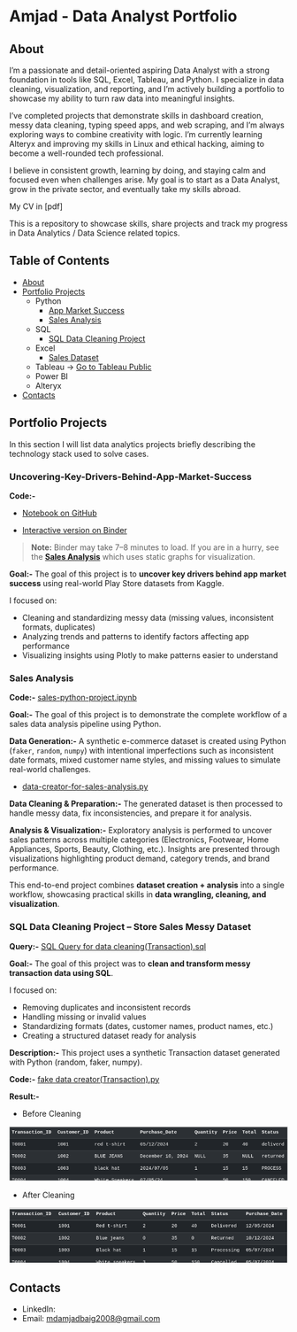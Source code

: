 # Amjad - Data Analyst Portfolio
## About
I’m a passionate and detail-oriented aspiring Data Analyst with a strong foundation in tools like SQL, Excel, Tableau, and Python. I specialize in data cleaning, visualization, and reporting, and I’m actively building a portfolio to showcase my ability to turn raw data into meaningful insights.

I’ve completed projects that demonstrate skills in dashboard creation, messy data cleaning, typing speed apps, and web scraping, and I’m always exploring ways to combine creativity with logic. I’m currently learning Alteryx and improving my skills in Linux and ethical hacking, aiming to become a well-rounded tech professional.

I believe in consistent growth, learning by doing, and staying calm and focused even when challenges arise. My goal is to start as a Data Analyst, grow in the private sector, and eventually take my skills abroad.

My CV in [pdf]

This is a repository to showcase skills, share projects and track my progress in Data Analytics / Data Science related topics.

## Table of Contents
- [About](#about)
- [Portfolio Projects](#portfolio-projects)
  - Python
    - [App Market Success](#uncovering-key-drivers-behind-app-market-success)
    - [Sales Analysis](#sales-analysis)
  - SQL
    - [SQL Data Cleaning Project](#sql-data-cleaning-project-store-sales-messy-dataset)
  - Excel
    - [Sales Dataset](https://github.com/Amjad-Labs/PortfolioProjects/blob/main/Project%20sales.xlsx)
  - Tableau → [Go to Tableau Public](https://public.tableau.com/app/profile/amjad.baig/vizzes)
  - Power BI
  - Alteryx
- [Contacts](#contacts)


## Portfolio Projects
In this section I will list data analytics projects briefly describing the technology stack used to solve cases.

### Uncovering-Key-Drivers-Behind-App-Market-Success

**Code:-** 
- [Notebook on GitHub](https://github.com/Amjad-Labs/PortfolioProjects/blob/main/Uncovering-Key-Drivers-Behind-App-Market-Success.ipynb)

- [Interactive version on Binder](https://mybinder.org/v2/gh/Amjad-Labs/PortfolioProjects/main?filepath=Uncovering-Key-Drivers-Behind-App-Market-Success.ipynb)
          
> **Note:** Binder may take 7–8 minutes to load. If you are in a hurry, see the [**Sales Analysis**](https://github.com/amjad-dev-analytics/Data-Analysis-Portfolio/blob/main/README.md#Sales-Analysis) which uses static graphs for visualization.
          
**Goal:-** The goal of this project is to **uncover key drivers behind app market success** using real-world Play Store datasets from Kaggle.  

I focused on:  
- Cleaning and standardizing messy data (missing values, inconsistent formats, duplicates)  
- Analyzing trends and patterns to identify factors affecting app performance  
- Visualizing insights using Plotly to make patterns easier to understand  


### Sales Analysis

**Code:-** [sales-python-project.ipynb](https://github.com/Amjad-Labs/PortfolioProjects/blob/main/sales-python-project.ipynb)

**Goal:-** The goal of this project is to demonstrate the complete workflow of a sales data analysis pipeline using Python.  

**Data Generation:-** A synthetic e-commerce dataset is created using Python (`faker`, `random`, `numpy`) with intentional imperfections such as inconsistent            date formats, mixed customer name styles, and missing values to simulate real-world challenges.

- [data-creator-for-sales-analysis.py](https://github.com/Amjad-Labs/PortfolioProjects/blob/main/data-creator-for-sales-analysis.py) 
        
**Data Cleaning & Preparation:-** The generated dataset is then processed to handle messy data, fix inconsistencies, and prepare it for analysis. 

**Analysis & Visualization:-** Exploratory analysis is performed to uncover sales patterns across multiple categories (Electronics, Footwear, Home Appliances,           Sports, Beauty, Clothing, etc.). Insights are presented through visualizations highlighting product demand, category trends, and brand performance.  

This end-to-end project combines **dataset creation + analysis** into a single workflow, showcasing practical skills in **data wrangling, cleaning, and visualization**.

### SQL Data Cleaning Project – Store Sales Messy Dataset

**Query:-** [SQL Query for data cleaning(Transaction).sql](https://github.com/Amjad-Labs/PortfolioProjects/blob/main/SQL%20Query%20for%20data%20cleaning(Transaction).sql)

**Goal:-** The goal of this project was to **clean and transform messy transaction data using SQL**.  
          
I focused on:  
- Removing duplicates and inconsistent records  
- Handling missing or invalid values  
- Standardizing formats (dates, customer names, product names, etc.)  
- Creating a structured dataset ready for analysis  

**Description:-** This project uses a synthetic Transaction dataset generated with Python (random, faker, numpy).

**Code:-** [fake data creator(Transaction).py](https://github.com/Amjad-Labs/PortfolioProjects/blob/main/fake%20data%20creator(Transaction).py)

**Result:-**

- Before Cleaning
  
![Before Cleaning](https://github.com/Amjad-Labs/PortfolioProjects/blob/main/before.png)

- After Cleaning

![After Cleaning](https://github.com/Amjad-Labs/PortfolioProjects/blob/main/after.png)

## Contacts
- LinkedIn:
- Email: mdamjadbaig2008@gmail.com
